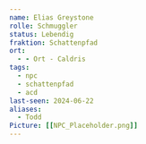 ```yaml
---
name: Elias Greystone
rolle: Schmuggler
status: Lebendig
fraktion: Schattenpfad
ort:
  - - Ort - Caldris
tags:
  - npc
  - schattenpfad
  - acd
last-seen: 2024-06-22
aliases:
  - Todd
Picture: [[NPC_Placeholder.png]]
---
```

